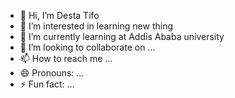 - 👋 Hi, I’m Desta Tifo 
- 👀 I’m interested in learning new thing
- 🌱 I’m currently learning at Addis Ababa university 
- 💞️ I’m looking to collaborate on ...
- 📫 How to reach me ...
- 😄 Pronouns: ...
- ⚡ Fun fact: ...

<!---
Destatifo/Destatifo is a ✨ special ✨ repository because its `README.md` (this file) appears on your GitHub profile.
You can click the Preview link to take a look at your changes.
--->
